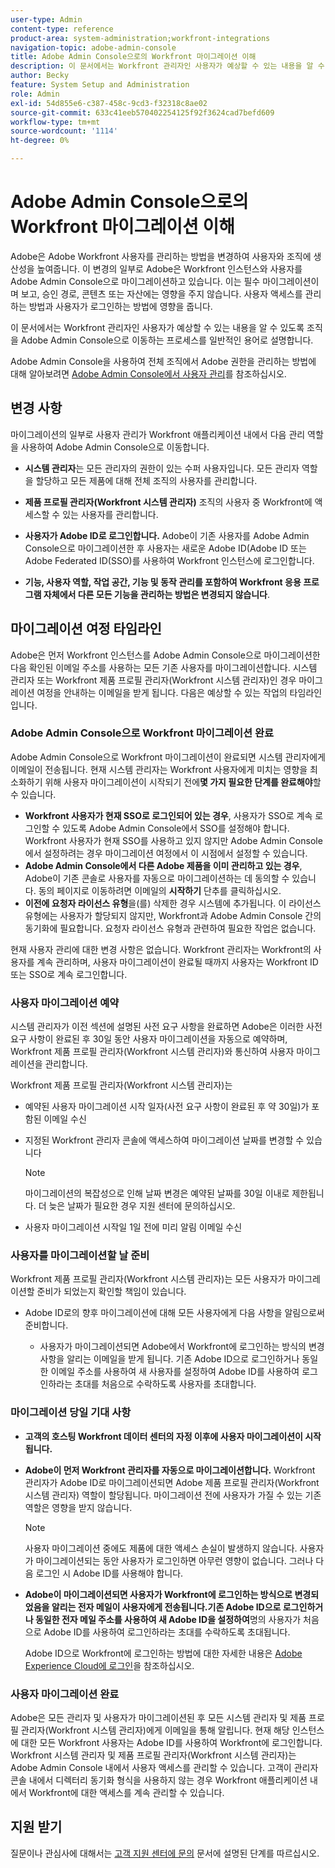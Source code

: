 ```yaml
---
user-type: Admin
content-type: reference
product-area: system-administration;workfront-integrations
navigation-topic: adobe-admin-console
title: Adobe Admin Console으로의 Workfront 마이그레이션 이해
description: 이 문서에서는 Workfront 관리자인 사용자가 예상할 수 있는 내용을 알 수 있도록 조직을 Adobe Admin Console으로 이동하는 프로세스를 일반적인 용어로 설명합니다.
author: Becky
feature: System Setup and Administration
role: Admin
exl-id: 54d855e6-c387-458c-9cd3-f32318c8ae02
source-git-commit: 633c41eeb570402254125f92f3624cad7befd609
workflow-type: tm+mt
source-wordcount: '1114'
ht-degree: 0%

---
```


# Adobe Admin Console으로의 Workfront 마이그레이션 이해

Adobe은 Adobe Workfront 사용자를 관리하는 방법을 변경하여 사용자와 조직에 생산성을 높여줍니다. 이 변경의 일부로 Adobe은 Workfront 인스턴스와 사용자를 Adobe Admin Console으로 마이그레이션하고 있습니다. 이는 필수 마이그레이션이며 보고, 승인 경로, 콘텐츠 또는 자산에는 영향을 주지 않습니다. 사용자 액세스를 관리하는 방법과 사용자가 로그인하는 방법에 영향을 줍니다.

이 문서에서는 Workfront 관리자인 사용자가 예상할 수 있는 내용을 알 수 있도록 조직을 Adobe Admin Console으로 이동하는 프로세스를 일반적인 용어로 설명합니다.

Adobe Admin Console을 사용하여 전체 조직에서 Adobe 권한을 관리하는 방법에 대해 알아보려면 [Adobe Admin Console에서 사용자 관리](/help/quicksilver/administration-and-setup/add-users/create-and-manage-users/admin-console.md)를 참조하십시오.

## 변경 사항

마이그레이션의 일부로 사용자 관리가 Workfront 애플리케이션 내에서 다음 관리 역할을 사용하여 Adobe Admin Console으로 이동합니다.

* **시스템 관리자**&#x200B;는 모든 관리자의 권한이 있는 수퍼 사용자입니다. 모든 관리자 역할을 할당하고 모든 제품에 대해 전체 조직의 사용자를 관리합니다.

* **제품 프로필 관리자(Workfront 시스템 관리자)** 조직의 사용자 중 Workfront에 액세스할 수 있는 사용자를 관리합니다.

* **사용자가 Adobe ID로 로그인합니다.** Adobe이 기존 사용자를 Adobe Admin Console으로 마이그레이션한 후 사용자는 새로운 Adobe ID(Adobe ID 또는 Adobe Federated ID(SSO)를 사용하여 Workfront 인스턴스에 로그인합니다.

* **기능, 사용자 역할, 작업 공간, 기능 및 동작 관리를 포함하여 Workfront 응용 프로그램 자체에서 다른 모든 기능을 관리하는 방법은 변경되지 않습니다**.

## 마이그레이션 여정 타임라인

Adobe은 먼저 Workfront 인스턴스를 Adobe Admin Console으로 마이그레이션한 다음 확인된 이메일 주소를 사용하는 모든 기존 사용자를 마이그레이션합니다. 시스템 관리자 또는 Workfront 제품 프로필 관리자(Workfront 시스템 관리자)인 경우 마이그레이션 여정을 안내하는 이메일을 받게 됩니다. 다음은 예상할 수 있는 작업의 타임라인입니다.

### Adobe Admin Console으로 Workfront 마이그레이션 완료

Adobe Admin Console으로 Workfront 마이그레이션이 완료되면 시스템 관리자에게 이메일이 전송됩니다. 현재 시스템 관리자는 Workfront 사용자에게 미치는 영향을 최소화하기 위해 사용자 마이그레이션이 시작되기 전에&#x200B;**몇 가지 필요한 단계를 완료해야**&#x200B;할 수 있습니다.

* **Workfront 사용자가 현재 SSO로 로그인되어 있는 경우**, 사용자가 SSO로 계속 로그인할 수 있도록 Adobe Admin Console에서 SSO를 설정해야 합니다. Workfront 사용자가 현재 SSO를 사용하고 있지 않지만 Adobe Admin Console에서 설정하려는 경우 마이그레이션 여정에서 이 시점에서 설정할 수 있습니다.
* **Adobe Admin Console에서 다른 Adobe 제품을 이미 관리하고 있는 경우**, Adobe이 기존 콘솔로 사용자를 자동으로 마이그레이션하는 데 동의할 수 있습니다. 동의 페이지로 이동하려면 이메일의 **시작하기** 단추를 클릭하십시오.
* **이전에 요청자 라이선스 유형**&#x200B;을(를) 삭제한 경우 시스템에 추가됩니다. 이 라이선스 유형에는 사용자가 할당되지 않지만, Workfront과 Adobe Admin Console 간의 동기화에 필요합니다. 요청자 라이선스 유형과 관련하여 필요한 작업은 없습니다.

현재 사용자 관리에 대한 변경 사항은 없습니다. Workfront 관리자는 Workfront의 사용자를 계속 관리하며, 사용자 마이그레이션이 완료될 때까지 사용자는 Workfront ID 또는 SSO로 계속 로그인합니다.

### 사용자 마이그레이션 예약

시스템 관리자가 이전 섹션에 설명된 사전 요구 사항을 완료하면 Adobe은 이러한 사전 요구 사항이 완료된 후 30일 동안 사용자 마이그레이션을 자동으로 예약하며, Workfront 제품 프로필 관리자(Workfront 시스템 관리자)와 통신하여 사용자 마이그레이션을 관리합니다.

Workfront 제품 프로필 관리자(Workfront 시스템 관리자)는

* 예약된 사용자 마이그레이션 시작 일자(사전 요구 사항이 완료된 후 약 30일)가 포함된 이메일 수신
* 지정된 Workfront 관리자 콘솔에 액세스하여 마이그레이션 날짜를 변경할 수 있습니다

  >[!NOTE]
  >
  >마이그레이션의 복잡성으로 인해 날짜 변경은 예약된 날짜를 30일 이내로 제한됩니다. 더 늦은 날짜가 필요한 경우 지원 센터에 문의하십시오.

* 사용자 마이그레이션 시작일 1일 전에 미리 알림 이메일 수신

### 사용자를 마이그레이션할 날 준비

Workfront 제품 프로필 관리자(Workfront 시스템 관리자)는 모든 사용자가 마이그레이션할 준비가 되었는지 확인할 책임이 있습니다.

* Adobe ID로의 향후 마이그레이션에 대해 모든 사용자에게 다음 사항을 알림으로써 준비합니다.

   * 사용자가 마이그레이션되면 Adobe에서 Workfront에 로그인하는 방식의 변경 사항을 알리는 이메일을 받게 됩니다. 기존 Adobe ID으로 로그인하거나 동일한 이메일 주소를 사용하여 새 사용자를 설정하여 Adobe ID를 사용하여 로그인하라는 초대를 처음으로 수락하도록 사용자를 초대합니다.

### 마이그레이션 당일 기대 사항

* **고객의 호스팅 Workfront 데이터 센터의 자정 이후에 사용자 마이그레이션이 시작됩니다.**

* **Adobe이 먼저 Workfront 관리자를 자동으로 마이그레이션합니다.** Workfront 관리자가 Adobe ID로 마이그레이션되면 Adobe 제품 프로필 관리자(Workfront 시스템 관리자) 역할이 할당됩니다. 마이그레이션 전에 사용자가 가질 수 있는 기존 역할은 영향을 받지 않습니다.

  >[!NOTE]
  >
  >사용자 마이그레이션 중에도 제품에 대한 액세스 손실이 발생하지 않습니다. 사용자가 마이그레이션되는 동안 사용자가 로그인하면 아무런 영향이 없습니다. 그러나 다음 로그인 시 Adobe ID를 사용해야 합니다.



* **Adobe이 마이그레이션되면 사용자가 Workfront에 로그인하는 방식으로 변경되었음을 알리는 전자 메일이 사용자에게 전송됩니다.기존 Adobe ID으로 로그인하거나 동일한 전자 메일 주소를 사용하여 새 Adobe ID을 설정하여**&#x200B;명의 사용자가 처음으로 Adobe ID를 사용하여 로그인하라는 초대를 수락하도록 초대됩니다.

  Adobe ID으로 Workfront에 로그인하는 방법에 대한 자세한 내용은 [Adobe Experience Cloud에 로그인](/help/quicksilver/workfront-basics/navigate-workfront/workfront-navigation/adobe-unified-experience.md#log-in-to-adobe-experience-cloud)을 참조하십시오.

### 사용자 마이그레이션 완료

Adobe은 모든 관리자 및 사용자가 마이그레이션된 후 모든 시스템 관리자 및 제품 프로필 관리자(Workfront 시스템 관리자)에게 이메일을 통해 알립니다. 현재 해당 인스턴스에 대한 모든 Workfront 사용자는 Adobe ID를 사용하여 Workfront에 로그인합니다. Workfront 시스템 관리자 및 제품 프로필 관리자(Workfront 시스템 관리자)는 Adobe Admin Console 내에서 사용자 액세스를 관리할 수 있습니다. 고객이 관리자 콘솔 내에서 디렉터리 동기화 형식을 사용하지 않는 경우 Workfront 애플리케이션 내에서 Workfront에 대한 액세스를 계속 관리할 수 있습니다.

## 지원 받기

질문이나 관심사에 대해서는 [고객 지원 센터에 문의](/help/quicksilver/workfront-basics/tips-tricks-and-troubleshooting/contact-customer-support.md) 문서에 설명된 단계를 따르십시오.




